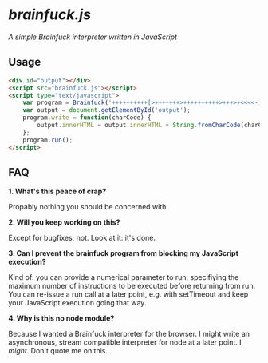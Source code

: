 # _brainfuck.js_

_A simple Brainfuck interpreter written in JavaScript_

## Usage
```html
<div id="output"></div>
<script src="brainfuck.js"></script>
<script type="text/javascript">
    var program = Brainfuck('++++++++++[>+++++++>++++++++++>+++>+<<<<-]>++.>+.+++++++..+++.>++.<<+++++++++++++++.>.+++.------.--------.>+.>.'); 
    var output = document.getElementById('output');
    program.write = function(charCode) {
        output.innerHTML = output.innerHTML + String.fromCharCode(charCode);
    };
    program.run();
</script>
```

## FAQ

**1. What's this peace of crap?**

   Propably nothing you should be concerned with.

**2. Will you keep working on this?**

   Except for bugfixes, not. Look at it: it's done.

**3. Can I prevent the brainfuck program from blocking my JavaScript execution?**

   Kind of: you can provide a numerical parameter to run, specifiying the maximum number of instructions to be executed before returning from run. You can re-issue a run call at a later point, e.g. with setTimeout and keep your JavaScript execution going that way.

**4. Why is this no node module?**

   Because I wanted a Brainfuck interpreter for the browser. I might write an asynchronous, stream compatible interpreter for node at a later point. I _might_. Don't quote me on this.
